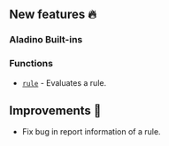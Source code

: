 ## New features :fire: 

### Aladino Built-ins

### Functions
- [`rule`](/docs/reviewpad-file-specification/aladino-specification/aladino-built-ins#rule) - Evaluates a rule.

## Improvements :rocket: 

- Fix bug in report information of a rule.